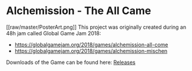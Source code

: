 # Alchemission - The All Came
[[raw/master/PosterArt.png]]
This project was originally created during an 48h jam called Global Game Jam 2018:
* https://globalgamejam.org/2018/games/alchemission-all-come
* https://globalgamejam.org/2018/games/alchemission-mischen

Downloads of the Game can be found here: [Releases](https://github.com/TheJP/GlobalGameJam2018Alchemy/releases)
